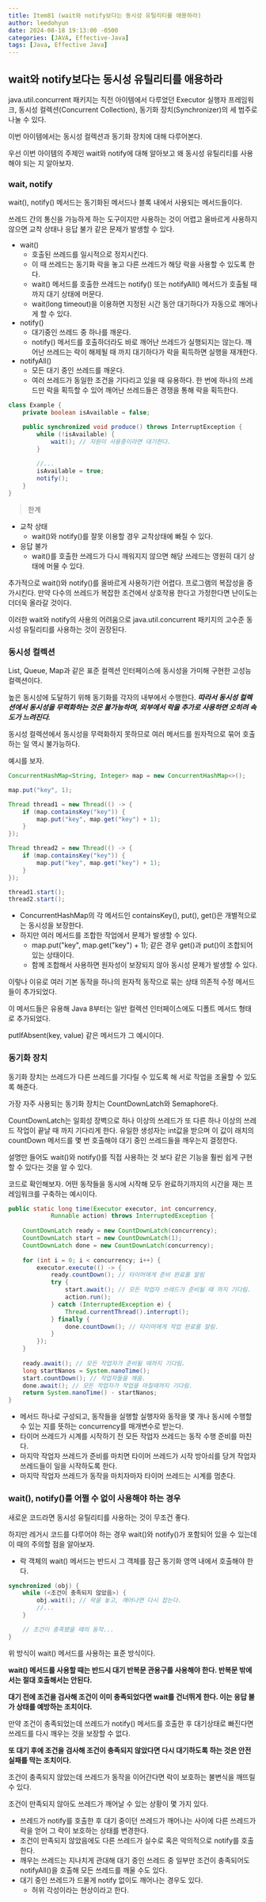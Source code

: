 ```yaml
---
title: Item81 (wait와 notify보다는 동시성 유틸리티를 애용하라)
author: leedohyun
date: 2024-08-18 19:13:00 -0500
categories: [JAVA, Effective-Java]
tags: [Java, Effective Java]
---
```


## wait와 notify보다는 동시성 유틸리티를 애용하라

java.util.concurrent 패키지는 직전 아이템에서 다루었던 Executor 실행자 프레임워크, 동시성 컬렉션(Concurrent Collection), 동기화 장치(Synchronizer)의 세 범주로 나눌 수 있다.

이번 아이템에서는 동시성 컬렉션과 동기화 장치에 대해 다루어본다.

우선 이번 아이템의 주제인 wait와 notify에 대해 알아보고 왜 동시성 유틸리티를 사용해야 되는 지 알아보자.

### wait, notify

wait(), notify() 메서드는 동기화된 메서드나 블록 내에서 사용되는 메서드들이다.

쓰레드 간의 통신을 가능하게 하는 도구이지만 사용하는 것이 어렵고 올바르게 사용하지 않으면 교착 상태나 응답 불가 같은 문제가 발생할 수 있다.

- wait()
	- 호출된 쓰레드를 일시적으로 정지시킨다.
	- 이 때 쓰레드는 동기화 락을 놓고 다른 쓰레드가 해당 락을 사용할 수 있도록 한다.
	- wait() 메서드를 호출한 쓰레드는 notify() 또는 notifyAll() 메서드가 호출될 때 까지 대기 상태에 머문다.
	- wait(long timeout)을 이용하면 지정된 시간 동안 대기하다가 자동으로 깨어나게 할 수 있다.
- notify()
	- 대기중인 쓰레드 중 하나를 깨운다.
	- notify() 메서드를 호출하더라도 바로 깨어난 쓰레드가 실행되지는 않는다. 깨어난 쓰레드는 락이 해제될 때 까지 대기하다가 락을 획득하면 실행을 재개한다.
- notifyAll()
	- 모든 대기 중인 쓰레드를 깨운다.
	- 여러 쓰레드가 동일한 조건을 기다리고 있을 때 유용하다. 한 번에 하나의 쓰레드만 락을 획득할 수 있어 깨어난 쓰레드들은 경쟁을 통해 락을 획득한다.

```java
class Example {
	private boolean isAvailable = false;

	public synchronized void produce() throws InterruptException {
		while (!isAvailable) {
			wait(); // 자원이 사용중이라면 대기한다.
		}
		
		//...
		isAvailable = true;
		notify();
	}
}
```

> 한계

- 교착 상태
	- wait()와 notify()를 잘못 이용할 경우 교착상태에 빠질 수 있다.
- 응답 불가
	- wait()를 호출한 쓰레드가 다시 깨워지지 않으면 해당 쓰레드는 영원히 대기 상태에 머물 수 있다.

추가적으로 wait()와 notify()를 올바르게 사용하기란 어렵다. 프로그램의 복잡성을 증가시킨다. 만약 다수의 쓰레드가 복잡한 조건에서 상호작용 한다고 가정한다면 난이도는 더더욱 올라갈 것이다.

이러한 wait와 notify의 사용의 어려움으로 java.util.concurrent 패키지의 고수준 동시성 유틸리티를 사용하는 것이 권장된다.

### 동시성 컬렉션

List, Queue, Map과 같은 표준 컬렉션 인터페이스에 동시성을 가미해 구현한 고성능 컬렉션이다.

높은 동시성에 도달하기 위해 동기화를 각자의 내부에서 수행한다. ***따라서 동시성 컬렉션에서 동시성을 무력화하는 것은 불가능하며, 외부에서 락을 추가로 사용하면 오히려 속도가 느려진다.***

동시성 컬렉션에서 동시성을 무력화하지 못하므로 여러 메서드를 원자적으로 묶어 호출하는 일 역시 불가능하다.

예시를 보자.

```java
ConcurrentHashMap<String, Integer> map = new ConcurrentHashMap<>();

map.put("key", 1);

Thread thread1 = new Thread(() -> {
	if (map.containsKey("key")) {
		map.put("key", map.get("key") + 1);
	}
});

Thread thread2 = new Thread(() -> {
	if (map.containsKey("key")) {
		map.put("key", map.get("key") + 1);
	}
});

thread1.start();
thread2.start();
```

- ConcurrentHashMap의 각 메서드인 containsKey(), put(), get()은 개별적으로는 동시성을 보장한다.
- 하지만 여러 메서드를 조합한 작업에서 문제가 발생할 수 있다.
	- map.put("key", map.get("key") + 1); 같은 경우 get()과 put()이 조합되어 있는 상태이다.
	- 함께 조합해서 사용하면 원자성이 보장되지 않아 동시성 문제가 발생할 수 있다.

이렇나 이유로 여러 기본 동작을 하나의 원자적 동작으로 묶는 상태 의존적 수정 메서드들이 추가되었다.

이 메서드들은 유용해 Java 8부터는 일반 컬렉션 인터페이스에도 디폴트 메서드 형태로 추가되었다.

putIfAbsent(key, value) 같은 메서드가 그 예시이다.

### 동기화 장치

동기화 장치는 쓰레드가 다른 쓰레드를 기다릴 수 있도록 해 서로 작업을 조율할 수 있도록 해준다.

가장 자주 사용되는 동기화 장치는 CountDownLatch와 Semaphore다.

CountDownLatch는 일회성 장벽으로 하나 이상의 쓰레드가 또 다른 하나 이상의 쓰레드 작업이 끝날 때 까지 기다리게 한다. 유일한 생성자는 int값을 받으며 이 값이 래치의 countDown 메서드를 몇 번 호출해야 대기 중인 쓰레드들을 깨우는지 결정한다.

설명만 들어도 wait()와 notify()를 직접 사용하는 것 보다 같은 기능을 훨씬 쉽게 구현할 수 있다는 것을 알 수 있다.

코드로 확인해보자. 어떤 동작들을 동시에 시작해 모두 완료하기까지의 시간을 재는 프레임워크를 구축하는 예시이다.

```java
public static long time(Executor executor, int concurrency,
			Runnable action) throws InterruptedException {
			
	CountDownLatch ready = new CountDownLatch(concurrency);
	CountDownLatch start = new CountDownLatch(1);
	CountDownLatch done = new CountDownLatch(concurrency);
	
	for (int i = 0; i < concurrency; i++) {
		executor.execute(() -> {
			ready.countDown(); // 타이머에게 준비 완료를 알림
			try {
				start.await(); // 모든 작업자 쓰레드가 준비될 때 까지 기다림.
				action.run();
			} catch (InterruptedException e) {
				Thread.currentThread().interrupt();
			} finally {
				done.countDown(); // 타이머에게 작업 완료를 알림.
			}
		});
	}
	
	ready.await(); // 모든 작업자가 준비될 때까지 기다림.
	long startNanos = System.nanoTime();
	start.countDown(); // 작업자들을 깨움.
	done.await(); // 모든 작업자가 작업을 마칠때까지 기다림.
	return System.nanoTime() - startNanos;
}
```

- 메서드 하나로 구성되고, 동작들을 실행할 실행자와 동작을 몇 개나 동시에 수행할 수 있는 지를 뜻하는 concurrency를 매개변수로 받는다.
- 타이머 쓰레드가 시계를 시작하기 전 모든 작업자 쓰레드는 동작 수행 준비를 마친다.
- 마지막 작업자 쓰레드가 준비를 마치면 타이머 쓰레드가 시작 방아쇠를 당겨 작업자 쓰레드들이 일을 시작하도록 한다.
- 마지막 작업자 쓰레드가 동작을 마치자마자 타이머 쓰레드는 시계를 멈춘다.

### wait(), notify()를 어쩔 수 없이 사용해야 하는 경우

새로운 코드라면 동시성 유틸리티를 사용하는 것이 무조건 좋다.

하지만 레거시 코드를 다루어야 하는 경우 wait()와 notify()가 포함되어 있을 수 있는데 이 때의 주의할 점을 알아보자.

- 락 객체의 wait() 메서드는 반드시 그 객체를 잠근 동기화 영역 내에서 호출해야 한다.

```java
synchronized (obj) {
	while (<조건이 충족되지 않았음>) {
		obj.wait(); // 락을 놓고, 깨어나면 다시 잡는다.
		//...
	}

	// 조건이 충족됐을 때의 동작...
}
```

위 방식이 wait() 메서드를 사용하는 표준 방식이다.

**wait() 메서드를 사용할 때는 반드시 대기 반복문 관용구를 사용해야 한다. 반복문 밖에서는 절대 호출해서는 안된다.**

**대기 전에 조건을 검사해 조건이 이미 충족되었다면 wait를 건너뛰게 한다. 이는 응답 불가 상태를 예방하는 조치이다.**

만약 조건이 충족되었는데 쓰레드가 notify() 메서드를 호출한 후 대기상태로 빠진다면 쓰레드를 다시 깨우는 것을 보장할 수 없다.

 **또 대기 후에 조건을 검사해 조건이 충족되지 않았다면 다시 대기하도록 하는 것은 안전 실패를 막는 조치이다.**

조건이 충족되지 않았는데 쓰레드가 동작을 이어간다면 락이 보호하는 불변식을 깨뜨릴 수 있다.

조건이 만족되지 않아도 쓰레드가 깨어날 수 있는 상황이 몇 가지 있다.

- 쓰레드가 notify를 호출한 후 대기 중이던 쓰레드가 깨어나는 사이에 다른 쓰레드가 락을 얻어 그 락이 보호하는 상태를 변경한다.
- 조건이 만족되지 않았음에도 다른 쓰레드가 실수로 혹은 악의적으로 notify를 호출한다.
- 깨우는 쓰레드는 지나치게 관대해 대기 중인 쓰레드 중 일부만 조건이 충족되어도 notifyAll()을 호출해 모든 쓰레드를 깨울 수도 있다.
- 대기 중인 쓰레드가 드물게 notify 없이도 깨어나는 경우도 있다.
	- 허위 각성이라는 현상이라고 한다.